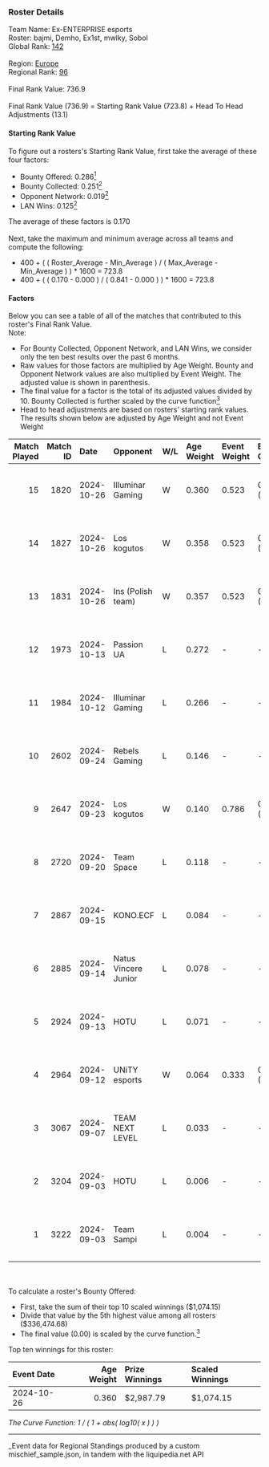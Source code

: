 ### Roster Details<br />
Team Name: Ex-ENTERPRISE esports<br />
Roster: bajmi, Demho, Ex1st, mwlky, Sobol<br />
Global Rank: [142](../../standings_global_2025_03_01.md)<br />
<br />
Region: [Europe]( ../../standings_europe_2025_03_01.md)<br />
Regional Rank: [96]( ../../standings_europe_2025_03_01.md)<br />
<br />
Final Rank Value:  736.9<br />
<br />
Final Rank Value (736.9) = Starting Rank Value (723.8) + Head To Head Adjustments (13.1)<br />

#### Starting Rank Value<br />
To figure out a rosters's Starting Rank Value, first take the average of these four factors:<br />
- Bounty Offered: 0.286[<sup>1</sup>](#table2)
- Bounty Collected: 0.251[<sup>2</sup>](#table1)
- Opponent Network: 0.019[<sup>2</sup>](#table1)
- LAN Wins: 0.125[<sup>2</sup>](#table1)

The average of these factors is 0.170<br />
<br />
Next, take the maximum and minimum average across all teams and compute the following:<br />
- 400 + ( ( Roster_Average - Min_Average ) / ( Max_Average - Min_Average ) ) * 1600 = 723.8
- 400 + ( ( 0.170 - 0.000 ) / ( 0.841 - 0.000 ) ) * 1600 = 723.8


#### Factors<br />
Below you can see a table of all of the matches that contributed to this roster's Final Rank Value.<br />
Note:<br />

- For Bounty Collected, Opponent Network, and LAN Wins, we consider only the ten best results over the past 6 months.
- Raw values for those factors are multiplied by Age Weight. Bounty and Opponent Network values are also multiplied by Event Weight. The adjusted value is shown in parenthesis.
- The final value for a factor is the total of its adjusted values divided by 10. Bounty Collected is further scaled by the curve function[<sup>3</sup>](#curveFunction)
- Head to head adjustments are based on rosters' starting rank values. The results shown below are adjusted by Age Weight and not Event Weight
<span id="table1"></span><br />


| Match Played | Match ID | Date       | Opponent             | W/L | Age Weight | Event Weight | Bounty Collected | Opponent Network | LAN Wins  | H2H Adj. | Roster                             |
| -: | -: | :- | :- | :- | :- | :- | :- | :- | :- | -: | :- |
|           15 |     1820 | 2024-10-26 | Illuminar Gaming     | W   | 0.360      | 0.523        | 0.007 (0.001)    | 0.323 (0.061)    | 1 (0.360) |     7.13 | bajmi, Demho, Ex1st, mwlky, Sobol  |
|           14 |     1827 | 2024-10-26 | Los kogutos          | W   | 0.358      | 0.523        | 0.027 (0.005)    | 0.387 (0.073)    | 1 (0.358) |     8.64 | bajmi, Demho, Ex1st, mwlky, Sobol  |
|           13 |     1831 | 2024-10-26 | Ins (Polish team)    | W   | 0.357      | 0.523        | 0.001 (0.000)    | 0.031 (0.006)    | 1 (0.357) |     4.17 | bajmi, Demho, Ex1st, mwlky, Sobol  |
|           12 |     1973 | 2024-10-13 | Passion UA           | L   | 0.272      | -            | -                | -                | -         |    -0.55 | bajmi, Demho, Ex1st, mwlky, Sobol  |
|           11 |     1984 | 2024-10-12 | Illuminar Gaming     | L   | 0.266      | -            | -                | -                | -         |    -3.08 | bajmi, Demho, Ex1st, mwlky, Sobol  |
|           10 |     2602 | 2024-09-24 | Rebels Gaming        | L   | 0.146      | -            | -                | -                | -         |    -1.83 | Demho, Ex1st, mwlky, sk1tt, Sobol  |
|            9 |     2647 | 2024-09-23 | Los kogutos          | W   | 0.140      | 0.786        | 0.027 (0.003)    | 0.387 (0.043)    | 0 (0.000) |     3.43 | Demho, Ex1st, mwlky, sk1tt, Sobol  |
|            8 |     2720 | 2024-09-20 | Team Space           | L   | 0.118      | -            | -                | -                | -         |    -2.93 | bajmi, Demho, Ex1st, m4tthi, Sobol |
|            7 |     2867 | 2024-09-15 | KONO.ECF             | L   | 0.084      | -            | -                | -                | -         |    -1.02 | bajmi, Demho, Ex1st, mwlky, Sobol  |
|            6 |     2885 | 2024-09-14 | Natus Vincere Junior | L   | 0.078      | -            | -                | -                | -         |    -0.25 | bajmi, Demho, Ex1st, mwlky, Sobol  |
|            5 |     2924 | 2024-09-13 | HOTU                 | L   | 0.071      | -            | -                | -                | -         |    -1.22 | bajmi, Demho, Ex1st, m4tthi, Sobol |
|            4 |     2964 | 2024-09-12 | UNiTY esports        | W   | 0.064      | 0.333        | 0.025 (0.001)    | 0.177 (0.004)    | 0 (0.000) |     1.25 | bajmi, Demho, Ex1st, mwlky, Sobol  |
|            3 |     3067 | 2024-09-07 | TEAM NEXT LEVEL      | L   | 0.033      | -            | -                | -                | -         |    -0.49 | bajmi, Demho, Ex1st, fr3nd, Sobol  |
|            2 |     3204 | 2024-09-03 | HOTU                 | L   | 0.006      | -            | -                | -                | -         |    -0.10 | bajmi, Demho, Ex1st, fr3nd, Sobol  |
|            1 |     3222 | 2024-09-03 | Team Sampi           | L   | 0.004      | -            | -                | -                | -         |    -0.05 | bajmi, Demho, Ex1st, fr3nd, Sobol  |

<br />
<span id="table2"></span><br />
To calculate a roster's Bounty Offered:<br />

- First, take the sum of their top 10 scaled winnings ($1,074.15)
- Divide that value by the 5th highest value among all rosters ($336,474.68)
- The final value (0.00) is scaled by the curve function.[<sup>3</sup>](#curveFunction)

Top ten winnings for this roster:<br />

| Event Date | Age Weight | Prize Winnings | Scaled Winnings |
| :- | -: | :- | :- |
| 2024-10-26 |      0.360 | $2,987.79      | $1,074.15       |


<span id="curveFunction"></span>_The Curve Function: 1 / ( 1 + abs( log10( x ) ) )_<br />

---
_Event data for Regional Standings produced by a custom mischief_sample.json, in tandem with the liquipedia.net API<br />
